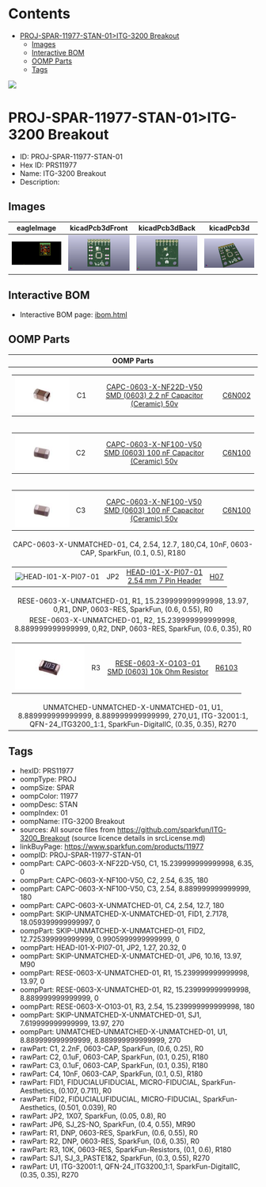 



Contents
========

* [PROJ-SPAR-11977-STAN-01>ITG-3200 Breakout](#proj-spar-11977-stan-01itg-3200-breakout)
	* [Images](#images)
	* [Interactive BOM](#interactive-bom)
	* [OOMP Parts](#oomp-parts)
	* [Tags](#tags)
  
![][im]
# PROJ-SPAR-11977-STAN-01>ITG-3200 Breakout

- ID: PROJ-SPAR-11977-STAN-01
- Hex ID: PRS11977
- Name: ITG-3200 Breakout
- Description: 

## Images
  
  

|eagleImage|kicadPcb3dFront|kicadPcb3dBack|kicadPcb3d|
| :---: | :---: | :---: | :---: |
|[![eagleImage](eagleImage_140.png)](eagleImage_600.png)|[![kicadPcb3dFront](kicadPcb3dFront_140.png)](kicadPcb3dFront_600.png)|[![kicadPcb3dBack](kicadPcb3dBack_140.png)](kicadPcb3dBack_600.png)|[![kicadPcb3d](kicadPcb3d_140.png)](kicadPcb3d_600.png)|

## Interactive BOM

- Interactive BOM page: [ibom.html](kicad/bom/ibom.html)

## OOMP Parts
  

|OOMP Parts|
| :---: |
|<table><tr><td>![CAPC-0603-X-NF22D-V50](https://raw.githubusercontent.com/oomlout/oomlout_OOMP_parts/main/CAPC-0603-X-NF22D-V50/image_140.jpg)</td><td> C1</td><td>[CAPC-0603-X-NF22D-V50<br>SMD (0603) 2.2 nF Capacitor (Ceramic) 50v](https://github.com/oomlout/oomlout_OOMP_parts/tree/main/CAPC-0603-X-NF22D-V50/)</td><td>[C6N002](https://github.com/oomlout/oomlout_OOMP_parts/tree/main/CAPC-0603-X-NF22D-V50/)</td></tr></table>|
|<table><tr><td>![CAPC-0603-X-NF100-V50](https://raw.githubusercontent.com/oomlout/oomlout_OOMP_parts/main/CAPC-0603-X-NF100-V50/image_140.jpg)</td><td> C2</td><td>[CAPC-0603-X-NF100-V50<br>SMD (0603) 100 nF Capacitor (Ceramic) 50v](https://github.com/oomlout/oomlout_OOMP_parts/tree/main/CAPC-0603-X-NF100-V50/)</td><td>[C6N100](https://github.com/oomlout/oomlout_OOMP_parts/tree/main/CAPC-0603-X-NF100-V50/)</td></tr></table>|
|<table><tr><td>![CAPC-0603-X-NF100-V50](https://raw.githubusercontent.com/oomlout/oomlout_OOMP_parts/main/CAPC-0603-X-NF100-V50/image_140.jpg)</td><td> C3</td><td>[CAPC-0603-X-NF100-V50<br>SMD (0603) 100 nF Capacitor (Ceramic) 50v](https://github.com/oomlout/oomlout_OOMP_parts/tree/main/CAPC-0603-X-NF100-V50/)</td><td>[C6N100](https://github.com/oomlout/oomlout_OOMP_parts/tree/main/CAPC-0603-X-NF100-V50/)</td></tr></table>|
|CAPC-0603-X-UNMATCHED-01, C4, 2.54, 12.7, 180,C4, 10nF, 0603-CAP, SparkFun, (0.1, 0.5), R180|
|<table><tr><td>![HEAD-I01-X-PI07-01](https://raw.githubusercontent.com/oomlout/oomlout_OOMP_parts/main/HEAD-I01-X-PI07-01/image_140.jpg)</td><td> JP2</td><td>[HEAD-I01-X-PI07-01<br>2.54 mm 7 Pin Header](https://github.com/oomlout/oomlout_OOMP_parts/tree/main/HEAD-I01-X-PI07-01/)</td><td>[H07](https://github.com/oomlout/oomlout_OOMP_parts/tree/main/HEAD-I01-X-PI07-01/)</td></tr></table>|
|RESE-0603-X-UNMATCHED-01, R1, 15.239999999999998, 13.97, 0,R1, DNP, 0603-RES, SparkFun, (0.6, 0.55), R0|
|RESE-0603-X-UNMATCHED-01, R2, 15.239999999999998, 8.889999999999999, 0,R2, DNP, 0603-RES, SparkFun, (0.6, 0.35), R0|
|<table><tr><td>![RESE-0603-X-O103-01](https://raw.githubusercontent.com/oomlout/oomlout_OOMP_parts/main/RESE-0603-X-O103-01/image_140.jpg)</td><td> R3</td><td>[RESE-0603-X-O103-01<br>SMD (0603) 10k Ohm Resistor](https://github.com/oomlout/oomlout_OOMP_parts/tree/main/RESE-0603-X-O103-01/)</td><td>[R6103](https://github.com/oomlout/oomlout_OOMP_parts/tree/main/RESE-0603-X-O103-01/)</td></tr></table>|
|UNMATCHED-UNMATCHED-X-UNMATCHED-01, U1, 8.889999999999999, 8.889999999999999, 270,U1, ITG-32001:1, QFN-24_ITG3200_1:1, SparkFun-DigitalIC, (0.35, 0.35), R270|

## Tags

- hexID: PRS11977
- oompType: PROJ
- oompSize: SPAR
- oompColor: 11977
- oompDesc: STAN
- oompIndex: 01
- oompName: ITG-3200 Breakout
- sources: All source files from https://github.com/sparkfun/ITG-3200_Breakout (source licence details in srcLicense.md)
- linkBuyPage: https://www.sparkfun.com/products/11977
- oompID: PROJ-SPAR-11977-STAN-01
- oompPart: CAPC-0603-X-NF22D-V50, C1, 15.239999999999998, 6.35, 0
- oompPart: CAPC-0603-X-NF100-V50, C2, 2.54, 6.35, 180
- oompPart: CAPC-0603-X-NF100-V50, C3, 2.54, 8.889999999999999, 180
- oompPart: CAPC-0603-X-UNMATCHED-01, C4, 2.54, 12.7, 180
- oompPart: SKIP-UNMATCHED-X-UNMATCHED-01, FID1, 2.7178, 18.059399999999997, 0
- oompPart: SKIP-UNMATCHED-X-UNMATCHED-01, FID2, 12.725399999999999, 0.9905999999999999, 0
- oompPart: HEAD-I01-X-PI07-01, JP2, 1.27, 20.32, 0
- oompPart: SKIP-UNMATCHED-X-UNMATCHED-01, JP6, 10.16, 13.97, M90
- oompPart: RESE-0603-X-UNMATCHED-01, R1, 15.239999999999998, 13.97, 0
- oompPart: RESE-0603-X-UNMATCHED-01, R2, 15.239999999999998, 8.889999999999999, 0
- oompPart: RESE-0603-X-O103-01, R3, 2.54, 15.239999999999998, 180
- oompPart: SKIP-UNMATCHED-X-UNMATCHED-01, SJ1, 7.619999999999999, 13.97, 270
- oompPart: UNMATCHED-UNMATCHED-X-UNMATCHED-01, U1, 8.889999999999999, 8.889999999999999, 270
- rawPart: C1, 2.2nF, 0603-CAP, SparkFun, (0.6, 0.25), R0
- rawPart: C2, 0.1uF, 0603-CAP, SparkFun, (0.1, 0.25), R180
- rawPart: C3, 0.1uF, 0603-CAP, SparkFun, (0.1, 0.35), R180
- rawPart: C4, 10nF, 0603-CAP, SparkFun, (0.1, 0.5), R180
- rawPart: FID1, FIDUCIALUFIDUCIAL, MICRO-FIDUCIAL, SparkFun-Aesthetics, (0.107, 0.711), R0
- rawPart: FID2, FIDUCIALUFIDUCIAL, MICRO-FIDUCIAL, SparkFun-Aesthetics, (0.501, 0.039), R0
- rawPart: JP2, 1X07, SparkFun, (0.05, 0.8), R0
- rawPart: JP6, SJ_2S-NO, SparkFun, (0.4, 0.55), MR90
- rawPart: R1, DNP, 0603-RES, SparkFun, (0.6, 0.55), R0
- rawPart: R2, DNP, 0603-RES, SparkFun, (0.6, 0.35), R0
- rawPart: R3, 10K, 0603-RES, SparkFun-Resistors, (0.1, 0.6), R180
- rawPart: SJ1, SJ_3_PASTE1&2, SparkFun, (0.3, 0.55), R270
- rawPart: U1, ITG-32001:1, QFN-24_ITG3200_1:1, SparkFun-DigitalIC, (0.35, 0.35), R270



[im]: kicadPcb3d_450.png

